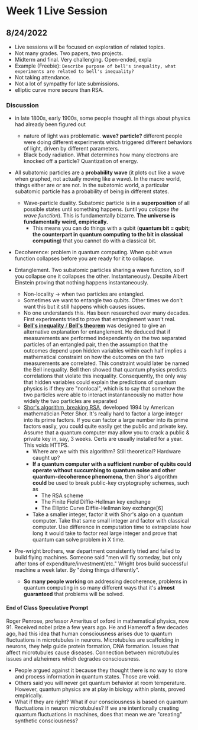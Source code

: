 # Week 1 Live Session

## 8/24/2022

- Live sessions will be focused on exploration of related topics.
- Not many grades. Two papers, two projects.
- Midterm and final. Very challenging. Open-ended, expla
- Example (Freebie): `Describe purpose of bell's inequality, what experiments are related to bell's inequality?`
- Not taking attendance.
- Not a lot of sympathy for late submissions.
- elliptic curve more secure than RSA.

### Discussion

- in late 1800s, early 1900s, some people thought all things about physics had already been figured out
  - nature of light was problematic. **wave? particle?** different people were doing different experiments which triggered different behaviors of light, driven by different parameters.
  - Black body radiation. What determines how many electrons are knocked off a particle? Quantization of energy.
- All subatomic particles are a **probability wave** (it plots out like a wave when graphed, not actually moving like a wave). In the macro world, things either are or are not. In the subatomic world, a particular subatomic particle has a probability of being in different states.
  - Wave-particle duality. Subatomic particle is in a **superposition** of all possible states until something happens. (until you _collapse the wave function_). This is fundamentally bizarre. **The universe is fundamentally weird, empirically.**
    - This means you can do things with a qubit (**quantum bit = qubit; the counterpart in quantum computing to the bit in classical computing**) that you cannot do with a classical bit.
- Decoherence: problem in quantum computing. When qubit wave function collapses before you are ready for it to collapse.
- Entanglement. Two subatomic particles sharing a wave function, so if you collapse one it collapses the other. Instantaneously. Despite Albert Einstein proving that nothing happens instantaneously.
  - Non-locality -> when two particles are entangled.
  - Sometimes we want to entangle two qubits. Other times we don't want this but it still happens which causes issues.
  - No one understands this. Has been researched over many decades. First experiments tried to prove that entanglement wasn't real.
  - [**Bell's inequality** / **Bell's theorem**](https://en.wikipedia.org/wiki/Bell%27s_theorem) was designed to give an alternative explanation for entanglement. He deduced that if measurements are performed independently on the two separated particles of an entangled pair, then the assumption that the outcomes depend upon hidden variables within each half implies a mathematical constraint on how the outcomes on the two measurements are correlated. This constraint would later be named the Bell inequality. Bell then showed that quantum physics predicts correlations that violate this inequality. Consequently, the only way that hidden variables could explain the predictions of quantum physics is if they are "nonlocal", which is to say that somehow the two particles were able to interact instantaneously no matter how widely the two particles are separated
  - [Shor's algorithm, breaking RSA](https://en.wikipedia.org/wiki/Shor%27s_algorithm), developed 1994 by American mathematician Peter Shor. It's really hard to factor a large integer into its prime factors. If you can factor a large number into its prime factors easily, you could quite easily get the public and private key. Assume that a quantum computer may allow you to crack a public & private key in, say, 3 weeks. Certs are usually installed for a year. This voids HTTPS.
    - Where are we with this algorithm? Still theoretical? Hardware caught up?
    - **If a quantum computer with a sufficient number of qubits could operate without succumbing to quantum noise and other quantum-decoherence phenomena**, then Shor's algorithm **could** be used to break public-key cryptography schemes, such as
      - The RSA scheme
      - The Finite Field Diffie-Hellman key exchange
      - The Elliptic Curve Diffie-Hellman key exchange[6]
    - Take a smaller integer, factor it with Shor's algo on a quantum computer. Take that same small integer and factor with classical computer. Use difference in computation time to extrapolate how long it would take to factor real large integer and prove that quantum can solve problem in X time.
- Pre-wright brothers, war department consistently tried and failed to build flying machines. Someone said "men will fly someday, but only after tons of expenditure/investment/etc." Wright bros build successful machine a week later. By "doing things differently".

  - **So many people working** on addressing decoherence, problems in quantum computing in so many different ways that it's **almost guaranteed** that problems will be solved.

#### End of Class Speculative Prompt

Roger Penrose, professor Ameritus of oxford in mathematical physics, now 91. Received nobel prize a few years ago. He and Hameroff a few decades ago, had this idea that human consciousness arises due to quantum fluctuations in microtubules in neurons. Microtubules are scaffolding in neurons, they help guide protein formation, DNA formation. Issues that affect microtubules cause diseases. Connection between microtubules issues and alzheimers which degrades consciousness.

- People argued against it because they thought there is no way to store and process information in quantum states. Those are void.
- Others said you will never get quantum behavior at room temperature. However, quantum physics are at play in biology within plants, proved empirically.
- What if they are right? What if our consciousness is based on quantum fluctuations in neuron microtubules? If we are intentionally creating quantum fluctuations in machines, does that mean we are "creating" synthetic consciousness?

